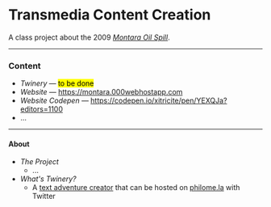 Transmedia Content Creation
===
A class project about the 2009 _[Montara Oil Spill](https://en.wikipedia.org/wiki/Montara_oil_spill)_.

---

### Content
+ _Twinery_ — <mark>to be done </mark>
+ _Website_ — https://montara.000webhostapp.com
+ _Website Codepen_ — https://codepen.io/xitricite/pen/YEXQJa?editors=1100
+ ...

---

#### About
+ _The Project_
  - ...
+ _What's Twinery?_
  - A [text adventure creator](https://twinery.org/) that can be hosted on [philome.la](https://philome.la) with Twitter
